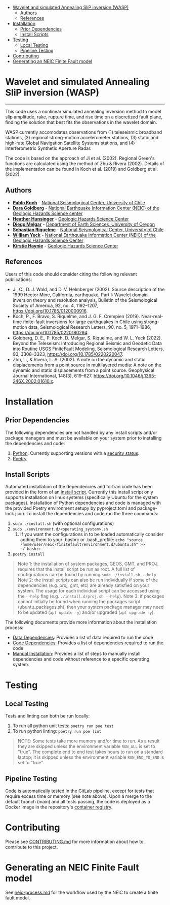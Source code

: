 - [Wavelet and simulated Annealing SliP inversion (WASP)](#wavelet-and-simulated-annealing-slip-inversion-wasp)
  - [Authors](#authors)
  - [References](#references)
- [Installation](#installation)
  - [Prior Dependencies](#prior-dependencies)
  - [Install Scripts](#install-scripts)
- [Testing](#testing)
  - [Local Testing](#local-testing)
  - [Pipeline Testing](#pipeline-testing)
- [Contributing](#contributing)
- [Generating an NEIC Finite Fault model](#generating-an-neic-finite-fault-model)

# Wavelet and simulated Annealing SliP inversion (WASP)

---

This code uses a nonlinear simulated annealing inversion method to model slip amplitude, rake, rupture time, and rise time on a discretized fault plane, finding the solution that best fits the observations in the wavelet domain.

WASP currently accomodates observations from (1) teleseismic broadband stations, (2) regional strong-motion accelerometer stations, (3) static and high-rate Global Navigation Satellite Systems stations, and (4) Interferometric Synthetic Aperture Radar.

The code is based on the approach of Ji et al. (2002). Regional Green's functions are calculated using the method of Zhu & Rivera (2002). Details of the implementation can be found in Koch et al. (2019) and Goldberg et al. (2022).

## Authors

- **[Pablo Koch](https://www.cmm.uchile.cl/?cmm_people=pablo-koch)** - [National Seismological Center, University of Chile](https://www.sismologia.cl/)
- **[Dara Goldberg](https://www.usgs.gov/staff-profiles/dara-e-goldberg)** - [National Earthquake Information Center (NEIC) of the Geologic Hazards Science center](https://www.usgs.gov/centers/geohazards)
- **[Heather Hunsinger]()** - [Geologic Hazards Science Center](https://www.usgs.gov/centers/geohazards)
- **[Diego Melgar](https://earthsciences.uoregon.edu/profile/dmelgarm/)** - [Department of Earth Sciences, University of Oregon](https://earthsciences.uoregon.edu)
- **[Sebastian Riquelme](http://www.dgf.uchile.cl/academicas-y-academicos/profesores-expertos)** - [National Seismological Center, University of Chile](https://www.sismologia.cl/)
- **[William Yeck](https://www.usgs.gov/staff-profiles/william-l-yeck)** - [National Earthquake Information Center (NEIC) of the Geologic Hazards Science Center](https://www.usgs.gov/centers/geohazards)
- **[Kirstie Haynie](https://www.usgs.gov/staff-profiles/kirstie-l-haynie)** - [Geologic Hazards Science Center](https://www.usgs.gov/centers/geohazards)

## References

Users of this code should consider citing the following relevant publications:

- Ji, C., D. J. Wald, and D. V. Helmberger (2002). Source description of the 1999 Hector Mine, California, earthquake, Part I: Wavelet domain inversion theory and resolution analysis, Bulletin of the Seismological Society of America, 92, no. 4, 1192–1207, https://doi.org/10.1785/0120000916.
- Koch, P., F. Bravo, S. Riquelme, and J. G. F. Crempien (2019). Near-real-time finite-fault inversions for large earthquakes in Chile using strong-motion data, Seismological Research Letters, 90, no. 5, 1971–1986, https://doi.org/10.1785/0220180294.
- Goldberg, D. E., P. Koch, D. Melgar, S. Riquelme, and W. L. Yeck (2022). Beyond the Teleseism: Introducing Regional Seismic and Geodetic Data into Routine USGS FiniteFault Modeling, Seismological Research Letters, 93, 3308–3323, https://doi.org/10.1785/0220220047.
- Zhu, L., & Rivera, L. A. (2002). A note on the dynamic and static displacements from a point source in multilayered media: A note on the dynamic and static displacements from a point source. Geophysical Journal International, 148(3), 619–627. https://doi.org/10.1046/j.1365-246X.2002.01610.x.

# Installation

## Prior Dependencies

The following dependencies are not handled by any install scripts and/or package managers and must be available on your system prior to installing the dependencies and code:

1. [Python](https://www.python.org/downloads/). Currently supporting versions with a [security status](https://devguide.python.org/versions/).
2. [Poetry](https://python-poetry.org/)

## Install Scripts

Automated installation of the dependencies and fortran code has been provided in the form of an [install script](./install.sh). Currently this install script only supports installation on linux systems (specifically Ubuntu for the system packages). Installation of Python dependencies and code is managed with the provided Poetry environment setupy by pyproject.toml and package-lock.json. To install the dependencies and code run the three commands:

1. `sudo ./install.sh` (with optional configurations)
2. `sudo ./environment.d/<operating_system>.sh`
   1. If you want the configurations in to be loaded automatically consider adding them to your .bashrc or .bash_profile: `echo "source /home/user/neic-finitefault/environment.d/ubuntu.sh" >> ~/.bashrc`
3. `poetry install`

> Note 1: the installation of system packages, GEOS, GMT, and PROJ, requires that the install script be run as root. A full list of configurations can be found by running `sudo ./install.sh --help`
> Note 2: the install scripts can also be run individually if some of the dependencies (e.g. proj, gmt, etc) are already satisfied on your system. The usage for each individual script can be accessed using the `--help` flag (e.g. `./install.d/proj.sh --help`).
> Note 3: if packages cannot initially be found when running the packages script (ubuntu_packages.sh), then your system package manager may need to be updated (`apt update -y`) and/or upgraded (`apt upgrade -y`).

The following documents provide more information about the installation process:

- [Data Dependencies](./docs/data-dependencies.md): Provides a list of data required to run the code
- [Code Dependencies](./docs/code-dependecies.md): Provides a list of dependencies required to run the code
- [Manual Installation](./docs/code-dependecies.md): Provides a list of steps to manually install dependencies and code without reference to a specific operating system.

# Testing

## Local Testing

Tests and linting can both be run locally:

1. To run all python unit tests: `poetry run poe test`
2. To run python linting: `poetry run poe lint`

> NOTE: Some tests take more memory and/or time to run. As a result they are skipped unless the environment variable `RUN_ALL` is set to "true". The complete end to end test takes hours to run on a standard laptop; it is skipped unless the environment variable `RUN_END_TO_END` is set to "true".

## Pipeline Testing

Code is automatically tested in the GitLab pipeline, except for tests that require excess time or memory (see note above). Upon a merge to the default branch (main) and all tests passing, the code is deployed as a Docker image in the repository's [container registry](https://code.usgs.gov/ghsc/neic/algorithms/neic-finitefault/container_registry).

# Contributing

Please see [CONTRIBUTING.md](./CONTRIBUTING.md) for more information about how to contribute to this project.

# Generating an NEIC Finite Fault model

See [neic-process.md](./docs/neic-process.md) for the workflow used by the NEIC to create a finite fault model.
